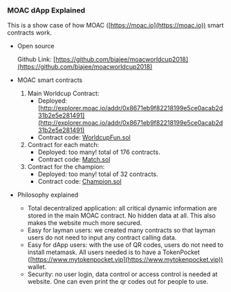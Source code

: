 ### MOAC dApp Explained

This is a show case of how MOAC ([https://moac.io](https://moac.io)) smart contracts work.

* Open source

   Github Link: [https://github.com/biajee/moacworldcup2018](https://github.com/biajee/moacworldcup2018)

* MOAC smart contracts
  
  1. Main Worldcup Contract: 
      * Deployed: [http://explorer.moac.io/addr/0x8671eb9f82218199e5ce0acab2d31b2e5e281491](http://explorer.moac.io/addr/0x8671eb9f82218199e5ce0acab2d31b2e5e281491)
      * Contract code: [WorldcupFun.sol](https://github.com/biajee/moacworldcup2018/blob/master/solidity/WorldcupFun.sol)
  2. Contract for each match:
      * Deployed: too many! total of 176 contracts.
      * Contract code: [Match.sol](https://github.com/biajee/moacworldcup2018/blob/master/solidity/Match.sol)
  3. Contract for the champion:
      * Deployed: too many! total of 32 contracts.
      * Contract code: [Champion.sol](https://github.com/biajee/moacworldcup2018/blob/master/solidity/Champion.sol)

* Philosophy explained
  * Total decentralized application: all critical dynamic information are stored in the main MOAC contract. No hidden data at all. This also makes the website much more secured.
  * Easy for layman users: we created many contracts so that layman users do not need to input any contract calling data.
  * Easy for dApp users: with the use of QR codes, users do not need to install metamask. All users needed is to have a TokenPocket ([https://www.mytokenpocket.vip](https://www.mytokenpocket.vip)) wallet.
  * Security: no user login, data control or access control is needed at website. One can even print the qr codes out for people to use.

   


